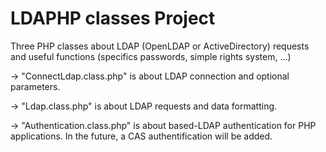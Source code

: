 LDAPHP classes Project
================

Three PHP classes about LDAP (OpenLDAP or ActiveDirectory) requests and useful functions (specifics passwords, simple rights system, ...)

-> "ConnectLdap.class.php" is about LDAP connection and optional parameters.

-> "Ldap.class.php" is about LDAP requests and data formatting.

-> "Authentication.class.php" is about based-LDAP authentication for PHP applications. In the future, a CAS authentification will be added.
